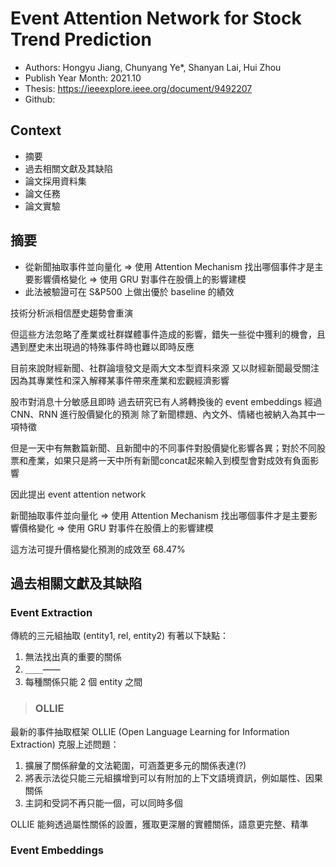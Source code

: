 # Event Attention Network for Stock Trend Prediction

- Authors: Hongyu Jiang, Chunyang Ye*, Shanyan Lai, Hui Zhou
- Publish Year Month: 2021.10
- Thesis: https://ieeexplore.ieee.org/document/9492207
- Github: 

## Context

- 摘要
- 過去相關文獻及其缺陷
- 論文採用資料集
- 論文任務
- 論文實驗

## 摘要

- 從新聞抽取事件並向量化 => 使用 Attention Mechanism 找出哪個事件才是主要影響價格變化 => 使用 GRU 對事件在股價上的影響建模
- 此法被驗證可在 S&P500 上做出優於 baseline 的績效



技術分析派相信歷史趨勢會重演

但這些方法忽略了產業或社群媒體事件造成的影響，錯失一些從中獲利的機會，且遇到歷史未出現過的特殊事件時也難以即時反應

目前來說財經新聞、社群論壇發文是兩大文本型資料來源
又以財經新聞最受關注因為其專業性和深入解釋某事件帶來產業和宏觀經濟影響

股市對消息十分敏感且即時
過去研究已有人將轉換後的 event embeddings 經過 CNN、RNN 進行股價變化的預測
除了新聞標題、內文外、情緒也被納入為其中一項特徵

但是一天中有無數篇新聞、且新聞中的不同事件對股價變化影響各異；對於不同股票和產業，如果只是將一天中所有新聞concat起來輸入到模型會對成效有負面影響

因此提出 event attention network

新聞抽取事件並向量化 => 使用 Attention Mechanism 找出哪個事件才是主要影響價格變化 => 使用 GRU 對事件在股價上的影響建模

這方法可提升價格變化預測的成效至 68.47%


## 過去相關文獻及其缺陷

### Event Extraction

傳統的三元組抽取 (entity1, rel, entity2) 有著以下缺點：
1. 無法找出真的重要的關係
2. ＿＿——
3. 每種關係只能 2 個 entity 之間

> ### OLLIE
最新的事件抽取框架 OLLIE (Open Language Learning for Information  Extraction) 克服上述問題：
1. 擴展了關係辭彙的文法範圍，可涵蓋更多元的關係表達(?)
2. 將表示法從只能三元組擴增到可以有附加的上下文語境資訊，例如屬性、因果關係
3. 主詞和受詞不再只能一個，可以同時多個

OLLIE 能夠透過屬性關係的設置，獲取更深層的實體關係，語意更完整、精準

### Event Embeddings

